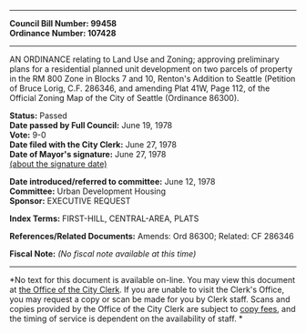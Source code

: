 * * * * *  
  
**Council Bill Number: [](#h0)[](#h2)99458**   
**Ordinance Number: 107428**  
  
* * * * *  
  
AN ORDINANCE relating to Land Use and Zoning; approving preliminary plans for a residential planned unit development on two parcels of property in the RM 800 Zone in Blocks 7 and 10, Renton's Addition to Seattle (Petition of Bruce Lorig, C.F. 286346, and amending Plat 41W, Page 112, of the Official Zoning Map of the City of Seattle (Ordinance 86300).  
  
**Status:** Passed   
**Date passed by Full Council:** June 19, 1978   
**Vote:** 9-0   
**Date filed with the City Clerk:** June 27, 1978   
**Date of Mayor's signature:** June 27, 1978   
[(about the signature date)](/~public/approvaldate.htm)   
  
  
**Date introduced/referred to committee:** June 12, 1978   
**Committee:** Urban Development Housing   
**Sponsor:** EXECUTIVE REQUEST   
  
**Index Terms:** FIRST-HILL, CENTRAL-AREA, PLATS  
  
**References/Related Documents:** Amends: Ord 86300; Related: CF 286346  
  
**Fiscal Note:** *(No fiscal note available at this time)*  
  
* * * * *  
  
*No text for this document is available on-line. You may view this document at [the Office of the City Clerk](http://www.seattle.gov/leg/clerk/contactUs.htm). If you are unable to visit the Clerk's Office, you may request a copy or scan be made for you by Clerk staff. Scans and copies provided by the Office of the City Clerk are subject to [copy fees](http://clerk.seattle.gov/~public/clerkfees.htm), and the timing of service is dependent on the availability of staff. *  
  
  
